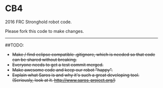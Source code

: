 # CB4
2016 FRC Stronghold robot code. 

Please fork this code to make changes.

***

##TODO:
- ~~Make / find eclipse compatible .gitignore, which is needed so that code can be shared without breaking.~~
- ~~Everyone needs to get a test commit merged.~~
- ~~Make awesome code and keep our robot "happy".~~
- ~~Explain what Saros is and why it's such a great developing tool.
(Seriously, look at it. http://www.saros-project.org/)~~
